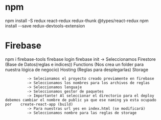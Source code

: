 # npm
npm install -S redux react-redux redux-thunk @types/react-redux
npm install --save redux-devtools-extension

# Firebase

npm i firebase-tools
firebase login
firebase init -> Seleccionamos Firestore (Base de Datos(reglas e indices))
                               Functions (Nos crea un folder para nuestra lógica de negocio)
                               Hosting (Reglas para desplegarlas)
                               Storage  

              -> Selecionamos el proyecto creado previamente en firebase
              -> Seleccionamos los nombres para los archivos de reglas
              -> Seleccionamos lenguaje
              -> Seleccionamos gestor de paquetes
              -> Importante! Al seleccionar el directorio para el deploy debemos cambiar el nombre de public ya que ese naming ya esta ocupado por    create-react-app (build)
              -> Para nuestras url yes en index.html (se modificará)
              -> Seleccionamos nombre para las reglas de storage

